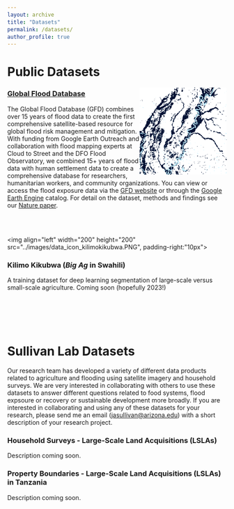 ```yaml
---
layout: archive
title: "Datasets"
permalink: /datasets/
author_profile: true
---
```


# Public Datasets

<img align="right" width="200" height="200" src="../images/data_icons_gfd.png">

### [Global Flood Database](https://global-flood-database.cloudtostreet.ai/)
The Global Flood Database (GFD) combines over 15 years of flood data to create the first comprehensive satellite-based resource for global flood risk management and mitigation. With funding from Google Earth Outreach and collaboration with flood mapping experts at Cloud to Street and the DFO Flood Observatory, we combined 15+ years of flood data with human settlement data to create a comprehensive database for researchers, humanitarian workers, and community organizations. You can view or access the flood exposure data via the [GFD website](https://global-flood-database.cloudtostreet.ai/) or through the [Google Earth Engine](https://developers.google.com/earth-engine/datasets/catalog/GLOBAL_FLOOD_DB_MODIS_EVENTS_V1) catalog. For detail on the dataset, methods and findings see our [Nature paper](https://doi.org/10.1038/s41586-021-03695-w).

<br/>
<br/>

<img align="left" width="200" height="200" src="../images/data_icon_kilimokikubwa.PNG", padding-right:"10px">

### Kilimo Kikubwa (*Big Ag* in Swahili)
A training dataset for deep learning segmentation of large-scale versus small-scale agriculture. Coming soon (hopefully 2023!)

<br/>
<br/>
<br/>
<br/>

# Sullivan Lab Datasets
Our research team has developed a variety of different data products related to agriculture and flooding using satellite imagery and household surveys. We are very interested in collaborating with others to use these datasets to answer different questions related to food systems, flood expsoure or recovery or sustainable development more broadly. If you are interested in collaborating and using any of these datasets for your research, please send me an email (jasullivan@arizona.edu) with a short description of your research project.



### Household Surveys - Large-Scale Land Acquisitions (LSLAs)
Description coming soon.



### Property Boundaries - Large-Scale Land Acquisitions (LSLAs) in Tanzania
Description coming soon.
